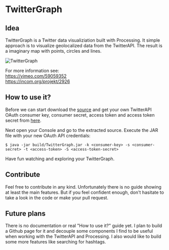 TwitterGraph
============

## Idea

TwitterGraph is a Twitter data visualiziation built with Processing. It simple approach is to visualize geolocalized
data from the TwitterAPI. The result is a imaginary map with points, circles and lines.

![TwitterGraph](https://incom.org/action/open-image/118434/big/118434.png)

For more information see:<br>
https://vimeo.com/59059352<br>
https://incom.org/projekt/2926

## How to use it?

Before we can start download the [source](https://github.com/lennerd/TwitterGraph/archive/master.zip) and get your own TwitterAPI OAuth consumer key, consumer secret, access token and access token secret from [here](https://apps.twitter.com/).

Next open your Console and go to the extracted source. Execute the JAR file with your new OAuth API credentials:

    $ java -jar build/TwitterGraph.jar -k <consumer-key> -s <consumer-secret> -t <access-token> -S <access-token-secret>
    
Have fun watching and exploring your TwitterGraph.

## Contribute

Feel free to contribute in any kind. Unfortunately there is no guide showing at least the main features. But if you feel confident enough, don't hasitate to take a look in the code or make your pull request.

## Future plans

There is no documentation or real "How to use it?" guide yet. I plan to build a Github page for it and decouple some components I find to be useful when working with the TwitterAPI and Processing. I also would like to build some more features like searching for hashtags.
